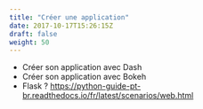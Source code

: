 ```yaml
---
title: "Créer une application"
date: 2017-10-17T15:26:15Z
draft: false
weight: 50
---
```



* Créer son application avec Dash
* Créer son application avec Bokeh
* Flask ?
        https://python-guide-pt-br.readthedocs.io/fr/latest/scenarios/web.html
    
